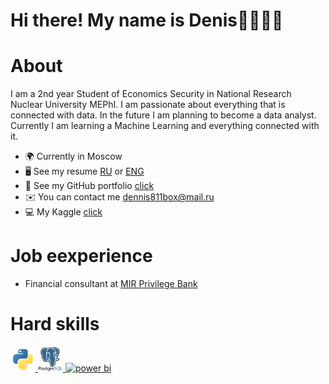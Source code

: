# Hi there! My name is Denis👋👨🏻‍💻




# About


I am a 2nd year Student of Economics Security in National Research Nuclear University MEPhI. I am passionate about everything that is connected with data. In the future I am planning to become a data analyst. Currently I am learning a Machine Learning and everything connected with it.


* 🌍 Currently in Moscow
* 🖥️ See my resume [RU](https://myresume.ru/resume/3VIyPPWyrQQ/) or [ENG]()
* 🔧 See my GitHub portfolio [click](https://github.com/deNzik3/data_analytics_projects)
* ✉️ You can contact me  [dennis811box@mail.ru](mailto:dennis811box@mail.ru)
* 💻 My Kaggle [click](https://www.kaggle.com/denzik228)

# Job eexperience

* Financial consultant at [MIR Privilege Bank](https://mp-bank.ru/)




# Hard skills

<a href="https://www.python.org" target="_blank" rel="noreferrer"> <img src="https://raw.githubusercontent.com/devicons/devicon/master/icons/python/python-original.svg" alt="python" width="40" height="40"/> </a> 
<a href="https://www.postgresql.org" target="_blank" rel="noreferrer"> <img src="https://raw.githubusercontent.com/devicons/devicon/master/icons/postgresql/postgresql-original-wordmark.svg" alt="postgresql" width="40" height="40"/> </a> 
<a href="https://powerbi.microsoft.com/ru-ru/" target="_blank" rel="noreferrer"> <img src="https://w7.pngwing.com/pngs/917/379/png-transparent-power-bi-business-intelligence-microsoft-logo-data-visualization-microsoft-text-rectangle-logo.png" alt="power bi" width="40" height="40"/> </a> 










